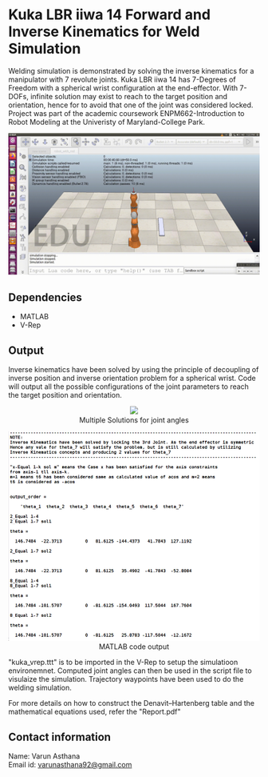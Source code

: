 # Kuka LBR iiwa 14 Forward and Inverse Kinematics for Weld Simulation

Welding simulation is demonstrated by solving the inverse kinematics for a manipulator with 7 revolute joints. Kuka LBR iiwa 14 has 7-Degrees of Freedom with a spherical wrist configuration at the end-effector. With 7-DOFs, infinite solution may exist to reach to the target position and orientation, hence for to avoid that one of the joint was considered locked. Project was part of the academic coursework ENPM662-Introduction to Robot Modeling at the Univeristy of Maryland-College Park.

<p align="center">
	<img src="https://github.com/varunasthana92/Kuka_Arm_Inverse_Kinematics/blob/master/images/weld_simulation.gif" width = 1000>
</p>

## Dependencies
* MATLAB
* V-Rep

## Output
Inverse kinematics have been solved by using the principle of decoupling of inverse position and inverse orientation problem for a spherical wrist. Code will output all the possible configurations of the joint parameters to reach the target position and orientation.

<p align="center">
	<img src="https://github.com/varunasthana92/Kuka_Arm_Inverse_Kinematics/blob/master/images/multiple_solution.gif" width = 1000><br>
	Multiple Solutions for joint angles<br>
</p>

<p align="center">
	<img src="https://github.com/varunasthana92/Kuka_Arm_Inverse_Kinematics/blob/master/images/matlab_output.png" width = 1000><br>
	MATLAB code output
	<br>
</p>

"kuka_vrep.ttt" is to be imported in the V-Rep to setup the simulatioon environemnet. Computed joint angles can then be used in the script file to visulaize the simulation. Trajectory waypoints have been used to do the welding simulation.  

For more details on how to construct the Denavit–Hartenberg table and the mathematical equations used, refer the "Report.pdf"

## Contact information
Name: Varun Asthana  
Email id: varunasthana92@gmail.com